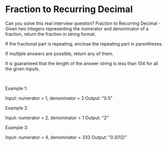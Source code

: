 # Fraction to Recurring Decimal

Can you solve this real interview question? Fraction to Recurring Decimal - Given two integers representing the numerator and denominator of a fraction, return the fraction in string format.

If the fractional part is repeating, enclose the repeating part in parentheses.

If multiple answers are possible, return any of them.

It is guaranteed that the length of the answer string is less than 104 for all the given inputs.

 

Example 1:


Input: numerator = 1, denominator = 2
Output: "0.5"


Example 2:


Input: numerator = 2, denominator = 1
Output: "2"


Example 3:


Input: numerator = 4, denominator = 333
Output: "0.(012)"